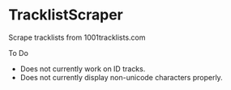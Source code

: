 # TracklistScraper
Scrape tracklists from 1001tracklists.com

To Do
* Does not currently work on ID tracks.
* Does not currently display non-unicode characters properly.